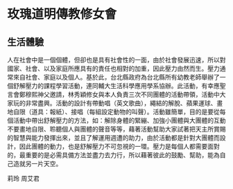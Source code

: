 玫瑰道明傳教修女會
=========
生活體驗
-------
人在社會中是一個個體，但卻也是具有社會性的一面，由於社會發展迅速，所以對國家、社會、以及家庭所應具有的責任也相對的加重，因此壓力由然而生。壓力通常來自社會、家庭以及個人。基於此，台北縣政府為台北縣所有幼教老師舉辦了一個舒解壓力的課程學習活動，連同輔大生活科學應用學系協辦。此活動，有幸應聖言會鄭穆熙神父邀請，林秀穎修女與本人負責三次不同團體的活動帶領，活動中大家玩的非常盡興。活動的設計有帶動唱（英文歌曲），繩結的解脫、蘋果運球、畫地自限（道具：報紙）、接唱（每組設定動物的叫聲）。活動雖簡單，目的是要從每個活動中帶出舒解壓力的方法，如：解除身體的緊繃、加強小團體與大團體的互動不要畫地自限、聆聽個人與團體的聲音等等，藉著活動幫助大家試著把天主所賞賜的智慧與能力發揮出來，並且了解運用週遭的助力，由於活動都是針對大團體而設計，因此團體的動力，也是舒解壓力不可忽視的一環。壓力是每個人都需要面對的，最重要的是必需具備方法並盡力去力行，所以藉著彼此的鼓勵、幫助，能為自己造就另一片天空。

莉玲 周艾君

